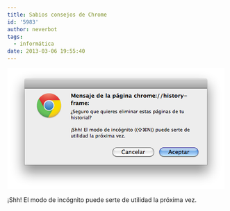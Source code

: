 ```yaml
---
title: Sabios consejos de Chrome
id: '5983'
author: neverbot
tags:
  - informática
date: 2013-03-06 19:55:40
---
```


![Consejos de Chrome](./sabios-consejos-de-chrome/Captura-de-pantalla-2013-03-06-a-las-19.53.17.png)

¡Shh! El modo de incógnito puede serte de utilidad la próxima vez.
